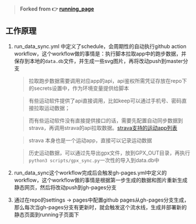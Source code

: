 > **Forked from 👉 [running_page](https://github.com/yihong0618/running_page)** 

## 工作原理

1. run_data_sync.yml 中定义了schedule，会周期性的自动执行github action workflow，这个workflow做的事情是：执行脚本拉取app中的跑步数据，并保存到本地的`data.db`文件，并生成一些svg图片，再将改动push到master分支

    > 拉取跑步数据需要调用对应app的api，api鉴权所需凭证存放在repo下的secrets设置中，作为环境变量提供给脚本

    > 有些运动软件提供了api直接调用，比如keep可以通过手机号、密码直接拉取运动数据；

    > 而有些运动软件没有直接提供接口的话，需要先配置自动同步数据到strava，再调用strava的api拉取数据。[strava支持的运动app列表](https://www.strava.com/upload/device)

    > strava 本身也是一个运动app，直接可以记录运动数据

    > 历史运动数据，可以通过先导出gpx文件，放到GPX_OUT目录，再执行`python3 scripts/gpx_sync.py`一次性的导入到data.db中

2. run_data_sync这个workflow完成后会触发gh-pages.yml中定义的workflow，这个workflow做的事情是根据第一步生成的数据和图片重新生成静态网页，然后将改动push到gh-pages分支

3. 通过在repo的settings -> pages中配置github pages从gh-pages分支生成，那么每次当gh-pages分支有更新时，就会触发这个流水线，生成并部署新的静态页面到running子页面下


